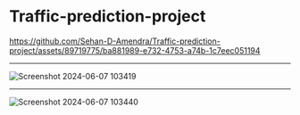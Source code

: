# Traffic-prediction-project

https://github.com/Sehan-D-Amendra/Traffic-prediction-project/assets/89719775/ba881989-e732-4753-a74b-1c7eec051194

---
![Screenshot 2024-06-07 103419](https://github.com/Sehan-D-Amendra/Traffic-prediction-project/assets/89719775/54271a04-3316-461e-9789-c6f20484c3a8)

---

![Screenshot 2024-06-07 103440](https://github.com/Sehan-D-Amendra/Traffic-prediction-project/assets/89719775/f9602c48-4735-480d-ab88-1788980495c9)
